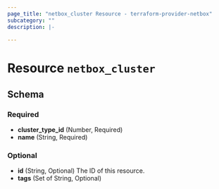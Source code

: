 ```yaml
---
page_title: "netbox_cluster Resource - terraform-provider-netbox"
subcategory: ""
description: |-
  
---
```


# Resource `netbox_cluster`





## Schema

### Required

- **cluster_type_id** (Number, Required)
- **name** (String, Required)

### Optional

- **id** (String, Optional) The ID of this resource.
- **tags** (Set of String, Optional)


